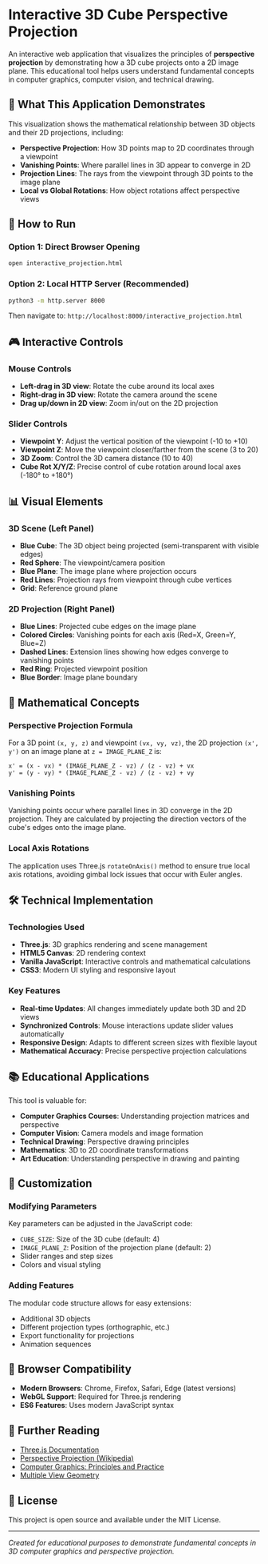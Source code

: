# Interactive 3D Cube Perspective Projection

An interactive web application that visualizes the principles of **perspective projection** by demonstrating how a 3D cube projects onto a 2D image plane. This educational tool helps users understand fundamental concepts in computer graphics, computer vision, and technical drawing.

## 🎯 What This Application Demonstrates

This visualization shows the mathematical relationship between 3D objects and their 2D projections, including:

- **Perspective Projection**: How 3D points map to 2D coordinates through a viewpoint
- **Vanishing Points**: Where parallel lines in 3D appear to converge in 2D
- **Projection Lines**: The rays from the viewpoint through 3D points to the image plane
- **Local vs Global Rotations**: How object rotations affect perspective views

## 🚀 How to Run

### Option 1: Direct Browser Opening
```bash
open interactive_projection.html
```

### Option 2: Local HTTP Server (Recommended)
```bash
python3 -m http.server 8000
```
Then navigate to: `http://localhost:8000/interactive_projection.html`

## 🎮 Interactive Controls

### Mouse Controls
- **Left-drag in 3D view**: Rotate the cube around its local axes
- **Right-drag in 3D view**: Rotate the camera around the scene
- **Drag up/down in 2D view**: Zoom in/out on the 2D projection

### Slider Controls
- **Viewpoint Y**: Adjust the vertical position of the viewpoint (-10 to +10)
- **Viewpoint Z**: Move the viewpoint closer/farther from the scene (3 to 20)
- **3D Zoom**: Control the 3D camera distance (10 to 40)
- **Cube Rot X/Y/Z**: Precise control of cube rotation around local axes (-180° to +180°)

## 📊 Visual Elements

### 3D Scene (Left Panel)
- **Blue Cube**: The 3D object being projected (semi-transparent with visible edges)
- **Red Sphere**: The viewpoint/camera position
- **Blue Plane**: The image plane where projection occurs
- **Red Lines**: Projection rays from viewpoint through cube vertices
- **Grid**: Reference ground plane

### 2D Projection (Right Panel)
- **Blue Lines**: Projected cube edges on the image plane
- **Colored Circles**: Vanishing points for each axis (Red=X, Green=Y, Blue=Z)
- **Dashed Lines**: Extension lines showing how edges converge to vanishing points
- **Red Ring**: Projected viewpoint position
- **Blue Border**: Image plane boundary

## 🔬 Mathematical Concepts

### Perspective Projection Formula
For a 3D point `(x, y, z)` and viewpoint `(vx, vy, vz)`, the 2D projection `(x', y')` on an image plane at `z = IMAGE_PLANE_Z` is:

```
x' = (x - vx) * (IMAGE_PLANE_Z - vz) / (z - vz) + vx
y' = (y - vy) * (IMAGE_PLANE_Z - vz) / (z - vz) + vy
```

### Vanishing Points
Vanishing points occur where parallel lines in 3D converge in the 2D projection. They are calculated by projecting the direction vectors of the cube's edges onto the image plane.

### Local Axis Rotations
The application uses Three.js `rotateOnAxis()` method to ensure true local axis rotations, avoiding gimbal lock issues that occur with Euler angles.

## 🛠 Technical Implementation

### Technologies Used
- **Three.js**: 3D graphics rendering and scene management
- **HTML5 Canvas**: 2D rendering context
- **Vanilla JavaScript**: Interactive controls and mathematical calculations
- **CSS3**: Modern UI styling and responsive layout

### Key Features
- **Real-time Updates**: All changes immediately update both 3D and 2D views
- **Synchronized Controls**: Mouse interactions update slider values automatically
- **Responsive Design**: Adapts to different screen sizes with flexible layout
- **Mathematical Accuracy**: Precise perspective projection calculations

## 📚 Educational Applications

This tool is valuable for:
- **Computer Graphics Courses**: Understanding projection matrices and perspective
- **Computer Vision**: Camera models and image formation
- **Technical Drawing**: Perspective drawing principles
- **Mathematics**: 3D to 2D coordinate transformations
- **Art Education**: Understanding perspective in drawing and painting

## 🔧 Customization

### Modifying Parameters
Key parameters can be adjusted in the JavaScript code:
- `CUBE_SIZE`: Size of the 3D cube (default: 4)
- `IMAGE_PLANE_Z`: Position of the projection plane (default: 2)
- Slider ranges and step sizes
- Colors and visual styling

### Adding Features
The modular code structure allows for easy extensions:
- Additional 3D objects
- Different projection types (orthographic, etc.)
- Export functionality for projections
- Animation sequences

## 🐛 Browser Compatibility

- **Modern Browsers**: Chrome, Firefox, Safari, Edge (latest versions)
- **WebGL Support**: Required for Three.js rendering
- **ES6 Features**: Uses modern JavaScript syntax

## 📖 Further Reading

- [Three.js Documentation](https://threejs.org/docs/)
- [Perspective Projection (Wikipedia)](https://en.wikipedia.org/wiki/3D_projection#Perspective_projection)
- [Computer Graphics: Principles and Practice](https://www.amazon.com/Computer-Graphics-Principles-Practice-3rd/dp/0321399528)
- [Multiple View Geometry](https://www.robots.ox.ac.uk/~vgg/hzbook/)

## 📄 License

This project is open source and available under the MIT License.

---

*Created for educational purposes to demonstrate fundamental concepts in 3D computer graphics and perspective projection.* 